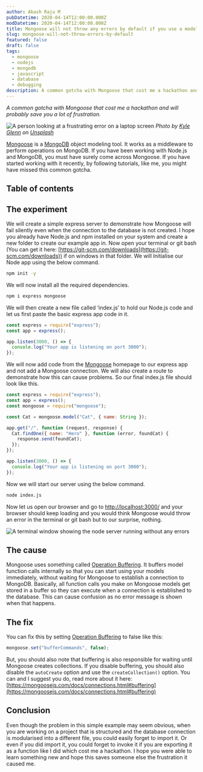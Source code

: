 ```yaml
---
author: Akash Raju M
pubDatetime: 2020-04-14T12:00:00.000Z
modDatetime: 2020-04-14T12:00:00.000Z
title: Mongoose will not throw any errors by default if you use a model without connecting, here’s why.
slug: mongoose-will-not-throw-errors-by-default
featured: false
draft: false
tags:
  - mongoose
  - nodejs
  - mongodb
  - javascript
  - database
  - debugging
description: A common gotcha with Mongoose that cost me a hackathon and will probably save you a lot of frustration.
---
```


_A common gotcha with Mongoose that cost me a hackathon and will probably save you a lot of frustration._

![A person looking at a frustrating error on a laptop screen](https://miro.medium.com/v2/resize:fit:1400/0*rL2jy4tu7let82Io)
_Photo by [Kyle Glenn](https://unsplash.com/@kylejglenn?utm_source=medium&utm_medium=referral) on [Unsplash](https://unsplash.com/?utm_source=medium&utm_medium=referral)_

[Mongoose](https://mongoosejs.com/) is a [MongoDB](https://www.mongodb.org/) object modeling tool. It works as a middleware to perform operations on MongoDB. If you have been working with Node.js and MongoDB, you must have surely come across Mongoose. If you have started working with it recently, by following tutorials, like me, you might have missed this common gotcha.

## Table of contents

## The experiment

We will create a simple express server to demonstrate how Mongoose will fail silently even when the connection to the database is not created. I hope you already have Node.js and npm installed on your system and create a new folder to create our example app in. Now open your terminal or git bash (You can get it here: [https://git-scm.com/downloads](https://git-scm.com/downloads)) if on windows in that folder. We will Initialise our Node app using the below command.

```bash
npm init -y
```

We will now install all the required dependencies.

```bash
npm i express mongoose
```

We will then create a new file called ‘index.js’ to hold our Node.js code and let us first paste the basic express app code in it.

```javascript
const express = require("express");
const app = express();

app.listen(3000, () => {
  console.log("Your app is listening on port 3000");
});
```

We will now add code from the [Mongoose](https://mongoosejs.com/) homepage to our express app and not add a Mongoose connection. We will also create a route to demonstrate how this can cause problems. So our final index.js file should look like this.

```javascript
const express = require("express");
const app = express();
const mongoose = require("mongoose");

const Cat = mongoose.model("Cat", { name: String });

app.get("/", function (request, response) {
  Cat.findOne({ name: "Hero" }, function (error, foundCat) {
    response.send(foundCat);
  });
});

app.listen(3000, () => {
  console.log("Your app is listening on port 3000");
});
```

Now we will start our server using the below command.

```bash
node index.js
```

Now let us open our browser and go to [http://localhost:3000/](http://localhost:3000/) and your browser should keep loading and you would think Mongoose would throw an error in the terminal or git bash but to our surprise, nothing.

![A terminal window showing the node server running without any errors](https://miro.medium.com/v2/resize:fit:1204/1*WHGf-xT8AAZqgZvDIfyC_g.png)

## The cause

Mongoose uses something called [Operation Buffering](https://mongoosejs.com/docs/connections.html#buffering). It buffers model function calls internally so that you can start using your models immediately, without waiting for Mongoose to establish a connection to MongoDB. Basically, all function calls you make on Mongoose models get stored in a buffer so they can execute when a connection is established to the database. This can cause confusion as no error message is shown when that happens.

## The fix

You can fix this by setting [Operation Buffering](https://mongoosejs.com/docs/connections.html#buffering) to false like this:

```javascript
mongoose.set("bufferCommands", false);
```

But, you should also note that buffering is also responsible for waiting until Mongoose creates collections. If you disable buffering, you should also disable the `autoCreate` option and use the `createCollection()` option. You can and I suggest you do, read more about it here: [https://mongoosejs.com/docs/connections.html#buffering](https://mongoosejs.com/docs/connections.html#buffering)

## Conclusion

Even though the problem in this simple example may seem obvious, when you are working on a project that is structured and the database connection is modularised into a different file, you could easily forget to import it. Or even if you did import it, you could forget to invoke it if you are exporting it as a function like I did which cost me a hackathon. I hope you were able to learn something new and hope this saves someone else the frustration it caused me.

